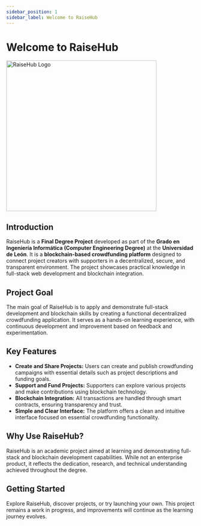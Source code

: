 ```yaml
---
sidebar_position: 1
sidebar_label: Welcome to RaiseHub
---
```


# Welcome to RaiseHub

<div class="text--center"> 
    <img src="/img/logoColorEth.svg" alt="RaiseHub Logo" width="400" />
</div>

## Introduction

RaiseHub is a **Final Degree Project** developed as part of the **Grado en Ingeniería Informática (Computer Engineering Degree)**  at the **Universidad de León**. It is a **blockchain-based crowdfunding platform** designed to connect project creators with supporters in a decentralized, secure, and transparent environment. The project showcases practical knowledge in full-stack web development and blockchain integration.

## Project Goal

The main goal of RaiseHub is to apply and demonstrate full-stack development and blockchain skills by creating a functional decentralized crowdfunding application. It serves as a hands-on learning experience, with continuous development and improvement based on feedback and experimentation.

## Key Features

- **Create and Share Projects:** Users can create and publish crowdfunding campaigns with essential details such as project descriptions and funding goals.
- **Support and Fund Projects:** Supporters can explore various projects and make contributions using blockchain technology.
- **Blockchain Integration:** All transactions are handled through smart contracts, ensuring transparency and trust.
- **Simple and Clear Interface:** The platform offers a clean and intuitive interface focused on essential crowdfunding functionality.

## Why Use RaiseHub?

RaiseHub is an academic project aimed at learning and demonstrating full-stack and blockchain development capabilities. While not an enterprise product, it reflects the dedication, research, and technical understanding achieved throughout the degree.

## Getting Started

Explore RaiseHub, discover projects, or try launching your own. This project remains a work in progress, and improvements will continue as the learning journey evolves.
